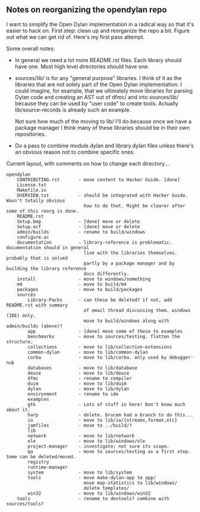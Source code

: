 ## Notes on reorganizing the opendylan repo

I want to simplify the Open Dylan implementation in a radical way so that it's
easier to hack on. First step: clean up and reorganize the repo a bit. Figure
out what we can get rid of. Here's my first pass attempt.

Some overall notes:

*   In general we need a lot more README.rst files. Each library should have
    one. Most high level directories should have one.

*   sources/lib/ is for any "general purpose" libraries. I think of it as the
    libraries that are not solely part of the Open Dylan implementation. I could
    imagine, for example, that we ultimately move libraries for parsing Dylan
    code and creating an AST out of dfmc/ and into sources/lib/ because they can
    be used by "user code" to create tools. Actually lib/source-records is
    already such an example.

    Not sure how much of the moving to lib/ I'll do because once we have a
    package manager I think many of these libraries should be in their own
    repositories.

*   Do a pass to combine module.dylan and library.dylan files unless there's an
    obvious reason not to combine specific ones.

Current layout, with comments on how to change each directory...

```none
opendylan
    CONTRIBUTING.rst       - move content to Hacker Guide. [done]
    License.txt
    Makefile.in
    OVERVIEW.txt           - should be integrated with Hacker Guide. Wasn't totally obvious
                             how to do that. Might be clearer after some of this reorg is done.
    README.rst
    Setup.bmp              - [done] move or delete
    Setup.xcf              - [done] move or delete
    admin/builds           - rename to build/windows
    configure.ac
    documentation          - library-reference is problematic. documentation should in general
                             live with the libraries themselves. probably that is solved
                             partly by a package manager and by building the library reference
                             docs differently.
    install                - move to windows/something
    m4                     - move to build/m4
    packages               - move to build/packages
    sources
        Library-Packs      - can these be deleted? if not, add README.rst with summary
                             of email thread discussing them. windows (IDE) only.
                             move to build/windows along with admin/builds (above)?
        app                - [done] move some of these to examples
        benchmarks         - move to sources/testing. flatten the structure.
        collections        - move to lib/collection-extensions
        common-dylan       - move to lib/common-dylan
        corba              - move to lib/corba. only used by debugger-nub
        databases          - move to lib/database
        deuce              - move to lib/deuce
        dfmc               - rename to compiler
        duim               - move to lib/duim
        dylan              - move to lib/dylan
        environment        - rename to ide
        examples
        gtk                - Lots of stuff in here! Don't know much about it.
        harp               - delete. brucem had a branch to do this...
        io                 - move to lib/io/{streams,format,etc}
        jamfiles           - move to ../build/?
        lib
        network            - move to lib/network
        ole                - move to lib/windows/ole
        project-manager    - investigate; not sure its scope.
        qa                 - move to sources/testing as a first step. Some can be deleted/moved.
        registry
        runtime-manager
        system             - move to lib/system
        tools              - move make-dylan-app to app/
                             move map-statistics to lib/windows/
                             delete templates/
        win32              - move to lib/windows/win32
    tools                  - rename to devtools? combine with sources/tools?
```
